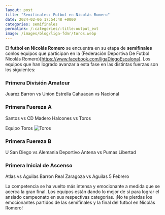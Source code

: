 ```yaml
---
layout: post
title: "Semifinales: Futbol en Nicolás Romero"
date: 2024-02-06 17:54:48 +0000
categories: semifinales
permalink: /:categories/:title:output_ext
image: /images/blog/liga-fdnr/toros.webp
---
```


El **futbol en Nicolás Romero** se encuentra en su etapa de **semifinales** conlos equipos que participan en la (Federación Deportiva De Futbol Nicolás Romero)[https://www.facebook.com/ligaDiegoEscalona]. Los equipos que han logrado avanzar a esta fase en las distintas fuerzas son los siguientes:

### Primera División Amateur

Juarez Barron vs Union Estrella
Cahuacan vs Nacional

### Primera Fuereza A

Santos vs CD Madero
Halcones vs Toros

Equipo Toros
![Toros](/images/blog/liga-fdnr/toros.webp)

### Primera Fuereza B

U San Diego vs Alemania
Deportivo Antena vs Pumas Libertad

### Primera Inicial de Ascenso

Atlas vs Aguilas Barron
Real Zaragoza vs Aguilas 5 Febrero

La competencia se ha vuelto más intensa y emocionante a medida que se acerca la gran final. Los equipos están dando lo mejor de sí para lograr el ansiado campeonato en sus respectivas categorías. ¡No te pierdas los emocionantes partidos de las semifinales y la final del futbol en Nicolás Romero!